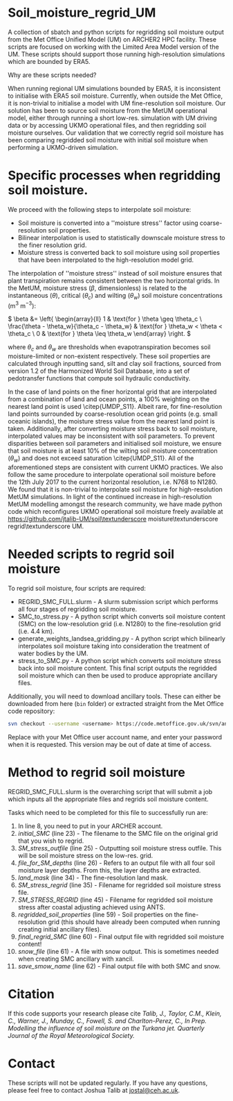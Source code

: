 # Soil_moisture_regrid_UM
A collection of sbatch and python scripts for regridding soil moisture output from the Met Office Unified Model (UM) on ARCHER2 HPC facility. These scripts are focused on working with the Limited Area Model version of the UM. These scripts should support those running high-resolution simulations which are bounded by ERA5. 

Why are these scripts needed?

When running regional UM simulations bounded by ERA5, it is inconsistent to initialise with ERA5 soil moisture. Currently, when outside the Met Office, it is non-trivial to initialise a model with UM fine-resolution soil moisture. Our solution has been to source soil moisture from the MetUM operational model, either through running a short low-res. simulation with UM driving data or by accessing UKMO operational files, and then regridding soil moisture ourselves. Our validation that we correctly regrid soil moisture has been comparing regridded soil moisture with initial soil moisture when performing a UKMO-driven simulation.

# Specific processes when regridding soil moisture.
We proceed with the following steps to interpolate soil moisture:
* Soil moisture is converted into a ''moisture stress'' factor using coarse-resolution soil properties.
* Bilinear interpolation is used to statistically downscale moisture stress to the finer resolution grid.
* Moisture stress is converted back to soil moisture using soil properties that have been interpolated to the high-resolution model grid.

The interpolation of ''moisture stress'' instead of soil moisture ensures that plant transpiration remains consistent between the two horizontal grids. In the MetUM, moisture stress ($\beta$, dimensionless) is related to the instantaneous ($\theta$), critical ($\theta_c$) and wilting ($\theta_w$) soil moisture concentrations (m$`^3`$ m$`^{-3}`$):

$
    \beta &= 
    \left\{
    \begin{array}{ll}
    1 & \text{for } \theta \geq \theta_c \\
    \frac{\theta - \theta_w}{\theta_c - \theta_w} & \text{for } \theta_w < \theta < \theta_c \\
    0 & \text{for } \theta \leq \theta_w
    \end{array}
    \right.
$

where $\theta_c$ and $\theta_w$ are thresholds when evapotranspiration becomes soil moisture-limited or non-existent respectively. These soil properties are calculated through inputting sand, silt and clay soil fractions, sourced from version 1.2 of the Harmonized World Soil Database, into a set of pedotransfer functions that compute soil hydraulic conductivity.

In the case of land points on the finer horizontal grid that are interpolated from a combination of land and ocean points, a 100\% weighting on the nearest land point is used \citep{UMDP_S11}. Albeit rare, for fine-resolution land points surrounded by coarse-resolution ocean grid points (e.g. small oceanic islands), the moisture stress value from the nearest land point is taken. Additionally, after converting moisture stress back to soil moisture, interpolated values may be inconsistent with soil parameters. To prevent disparities between soil parameters and initialised soil moisture, we ensure that soil moisture is at least 10\% of the wilting soil moisture concentration ($\theta_w$) and does not exceed saturation \citep{UMDP_S11}. All of the aforementioned steps are consistent with current UKMO practices. We also follow the same procedure to interpolate operational soil moisture before the 12th July 2017 to the current horizontal resolution, i.e. N768 to N1280. We found that it is non-trivial to interpolate soil moisture for high-resolution MetUM simulations. In light of the continued increase in high-resolution MetUM modelling amongst the research community, we have made python code which reconfigures UKMO operational soil moisture freely available at https://github.com/jtalib-UM/soil\textunderscore moisture\textunderscore regrid\textunderscore UM.

# Needed scripts to regrid soil moisture
To regrid soil moisture, four scripts are required: 
* REGRID_SMC_FULL.slurm - A slurm submission script which performs all four stages of regridding soil moisture.
* SMC_to_stress.py - A python script which converts soil moisture content (SMC) on the low-resolution grid (i.e. N1280) to the fine-resolution grid (i.e. 4.4 km).
* generate_weights_landsea_gridding.py - A python script which bilinearly interpolates soil moisture taking into consideration the treatment of water bodies by the UM.
* stress_to_SMC.py - A python script which converts soil moisture stress back into soil moisture content. This final script outputs the regridded soil moisture which can then be used to produce appropriate ancillary files.

Additionally, you will need to download ancillary tools. These can either be downloaded from here (```bin``` folder) or extracted straight from the Met Office code repository:

```bash
svn checkout --username <username> https://code.metoffice.gov.uk/svn/ancil/ants/tags/0.19.0/bin/
```

Replace <username> with your Met Office user account name, and enter your password when it is requested. This version may be out of date at time of access.

# Method to regrid soil moisture
REGRID_SMC_FULL.slurm is the overarching script that will submit a job which inputs all the appropriate files and regrids soil moisture content.  

Tasks which need to be completed for this file to successfully run are:
1. In line 8, you need to put in your ARCHER account.
2. *initial_SMC* (line 23) - The filename to the SMC file on the original grid that you wish to regrid.
3. *SM_stress_outfile* (line 25) - Outputting soil moisture stress outfile. This will be soil moisture stress on the low-res. grid.
4. *file_for_SM_depths* (line 26) - Refers to an output file with all four soil moisture layer depths. From this, the layer depths are extracted.
5. *land_mask* (line 34) - The fine-resolution land mask.
6. *SM_stress_regrid* (line 35) - Filename for regridded soil moisture stress file.
7. *SM_STRESS_REGRID* (line 45) - Filename for regridded soil moisture stress after coastal adjusting achieved using ANTS.   
8. *regridded_soil_properties* (line 59) - Soil properties on the fine-resolution grid (this should have already been computed when running creating initial ancillary files). 
9. *final_regrid_SMC* (line 60) - Final output file with regridded soil moisture content!
10. *snow_file* (line 61) - A file with snow output. This is sometimes needed when creating SMC ancillary with xancil.
11. *save_smow_name* (line 62) - Final output file with both SMC and snow.

# Citation
If this code supports your research please cite *Talib, J., Taylor, C.M., Klein, C., Warner, J., Munday, C., Fowell, S. and Charlton-Perez, C., In Prep. Modelling the influence of soil moisture on the Turkana jet. Quarterly Journal of the Royal Meteorological Society.*

# Contact
These scripts will not be updated regularly. If you have any questions, please feel free to contact Joshua Talib at jostal@ceh.ac.uk.


